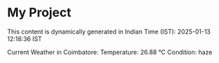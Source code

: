 # My Project

This content is dynamically generated in Indian Time (IST): 2025-01-13 12:18:36 IST


Current Weather in Coimbatore:
Temperature: 26.88 °C
Condition: haze

